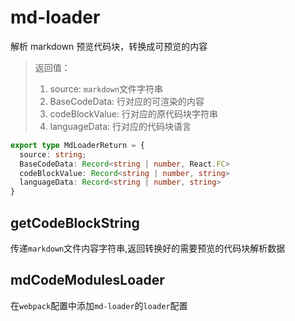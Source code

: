 md-loader
===========

解析 markdown 预览代码块，转换成可预览的内容

> 返回值：
>
> 1. source: `markdown`文件字符串
> 2. BaseCodeData: 行对应的可渲染的内容
> 3. codeBlockValue: 行对应的原代码块字符串
> 4. languageData: 行对应的代码块语言
>

```ts
export type MdLoaderReturn = {
  source: string;
  BaseCodeData: Record<string | number, React.FC>
  codeBlockValue: Record<string | number, string>
  languageData: Record<string | number, string>
}
```

## getCodeBlockString 

传递`markdown`文件内容字符串,返回转换好的需要预览的代码块解析数据

## mdCodeModulesLoader

在`webpack`配置中添加`md-loader`的`loader`配置
